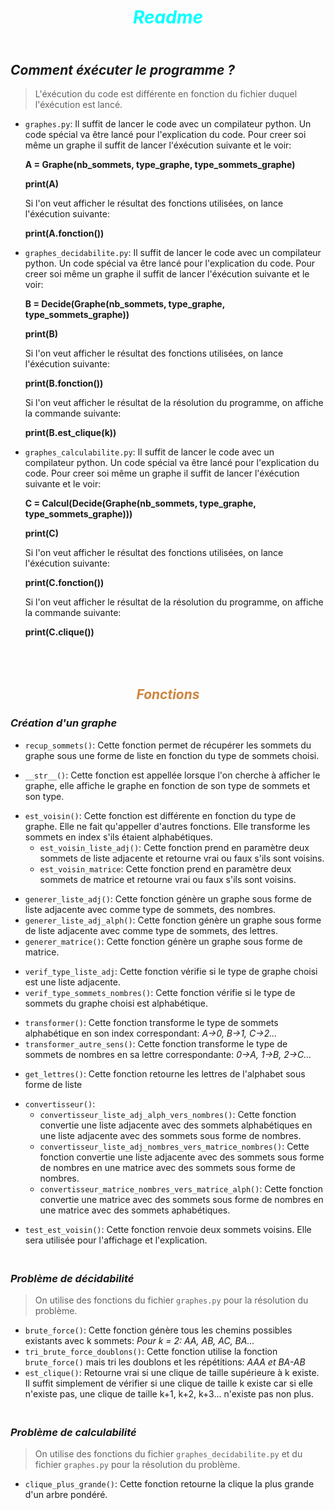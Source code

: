 
# <div align="center" style="color: aqua;"> ___Readme___ </div>

## ___<br>Comment éxécuter le programme ?___


>L'éxécution du code est différente en fonction du fichier duquel l'éxécution est lancé.

- `graphes.py`: Il suffit de lancer le code avec un compilateur python. Un code spécial va être lancé pour l'explication du code. Pour creer soi même un graphe il suffit de lancer l'éxécution suivante et le voir:

    __A = Graphe(nb_sommets, type_graphe, type_sommets_graphe)__
    
    __print(A)__

    Si l'on veut afficher le résultat des fonctions utilisées, on lance l'éxécution suivante:

    __print(A.fonction())__


- `graphes_decidabilite.py`: Il suffit de lancer le code avec un compilateur python. Un code spécial va être lancé pour l'explication du code. 
Pour creer soi même un graphe il suffit de lancer l'éxécution suivante et le voir:

    __B = Decide(Graphe(nb_sommets, type_graphe, type_sommets_graphe))__


    __print(B)__

    Si l'on veut afficher le résultat des fonctions utilisées, on lance l'éxécution suivante:

    __print(B.fonction())__

    Si l'on veut afficher le résultat de la résolution du programme, on affiche la commande suivante:

    __print(B.est_clique(k))__

- `graphes_calculabilite.py`: Il suffit de lancer le code avec un compilateur python. Un code spécial va être lancé pour l'explication du code. 
Pour creer soi même un graphe il suffit de lancer l'éxécution suivante et le voir:


    __C = Calcul(Decide(Graphe(nb_sommets, type_graphe, type_sommets_graphe)))__
    
    __print(C)__

    Si l'on veut afficher le résultat des fonctions utilisées, on lance l'éxécution suivante:

    __print(C.fonction())__

    Si l'on veut afficher le résultat de la résolution du programme, on affiche la commande suivante:

    __print(C.clique())__





## <br><br><div align="center" style="color:peru">___Fonctions___</div>


### ___Création d'un graphe___ 
- `recup_sommets()`: Cette fonction permet de récupérer les sommets du graphe sous une forme de liste en fonction du type de sommets choisi.
* `__str__()`: Cette fonction est appellée lorsque l'on cherche à afficher le graphe, elle affiche le graphe en fonction de son type de sommets et son type.  
- `est_voisin()`: Cette fonction est différente en fonction du type de graphe. Elle ne fait qu'appeller d'autres fonctions. Elle transforme les sommets en index s'ils étaient alphabétiques.
    - `est_voisin_liste_adj()`: Cette fonction prend en paramètre deux sommets de liste adjacente et retourne vrai ou faux s'ils sont voisins.
    - `est_voisin_matrice`: Cette fonction prend en paramètre deux sommets de matrice et retourne vrai ou faux s'ils sont voisins.
* `generer_liste_adj()`: Cette fonction génère un graphe sous forme de liste adjacente avec comme type de sommets, des nombres.
* `generer_liste_adj_alph()`: Cette fonction génère un graphe sous forme de liste adjacente avec comme type de sommets, des lettres.
* `generer_matrice()`: Cette fonction génère un graphe sous forme de matrice.

- `verif_type_liste_adj`: Cette fonction vérifie si le type de graphe choisi est une liste adjacente.
- `verif_type_sommets_nombres()`: Cette fonction vérifie si le type de sommets du graphe choisi est alphabétique.

* `transformer()`: Cette fonction transforme le type de sommets alphabétique en son index correspondant: *A->0, B->1, C->2...*
* `transformer_autre_sens()`: Cette fonction transforme le type de sommets de nombres en sa lettre correspondante: *0->A, 1->B, 2->C...*

- `get_lettres()`: Cette fonction retourne les lettres de l'alphabet sous forme de liste

* `convertisseur()`:
    * `convertisseur_liste_adj_alph_vers_nombres()`: Cette fonction convertie une liste adjacente avec des sommets alphabétiques en une liste adjacente avec des sommets sous forme de nombres.
    * `convertisseur_liste_adj_nombres_vers_matrice_nombres()`: Cette fonction convertie une liste adjacente avec des sommets sous forme de nombres en une matrice avec des sommets sous forme de nombres.
    * `convertisseur_matrice_nombres_vers_matrice_alph()`: Cette fonction convertie une matrice avec des sommets sous forme de nombres en une matrice avec des sommets aphabétiques.

- `test_est_voisin()`: Cette fonction renvoie deux sommets voisins. Elle sera utilisée pour l'affichage et l'explication.

### ___<br>Problème de décidabilité___
>On utilise des fonctions du fichier `graphes.py` pour la résolution du problème.
- `brute_force()`: Cette fonction génère tous les chemins possibles existants avec k sommets: *Pour k = 2: AA, AB, AC, BA...*
- `tri_brute_force_doublons()`: Cette fonction utilise la fonction `brute_force()` mais tri les doublons et les répétitions: *AAA et BA-AB*
- `est_clique()`: Retourne vrai si une clique de taille supérieure à k existe. Il suffit simplement de vérifier si une clique de taille k existe car si elle n'existe pas, une clique de taille k+1, k+2, k+3... n'existe pas non plus.

### ___<br>Problème de calculabilité___
>On utilise des fonctions du fichier `graphes_decidabilite.py` et du fichier `graphes.py` pour la résolution du problème.
- `clique_plus_grande()`: Cette fonction retourne la clique la plus grande d'un arbre pondéré.